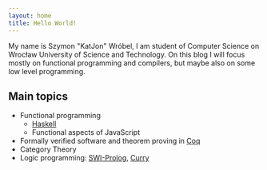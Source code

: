 ```yaml
---
layout: home
title: Hello World!
---
```

My name is Szymon "KatJon" Wróbel, I am student of Computer Science on Wrocław University of Science and Technology. On this blog I will focus mostly on functional programming and compilers, but maybe also on some low level programming. 

Main topics
---
* Functional programming
    + [Haskell](https://www.haskell.org)
    + Functional aspects of JavaScript
* Formally verified software and theorem proving in [Coq](https://coq.inria.fr)
* Category Theory
* Logic programming: [SWI-Prolog](http://www.swi-prolog.org), [Curry](http://www-ps.informatik.uni-kiel.de/currywiki/)


